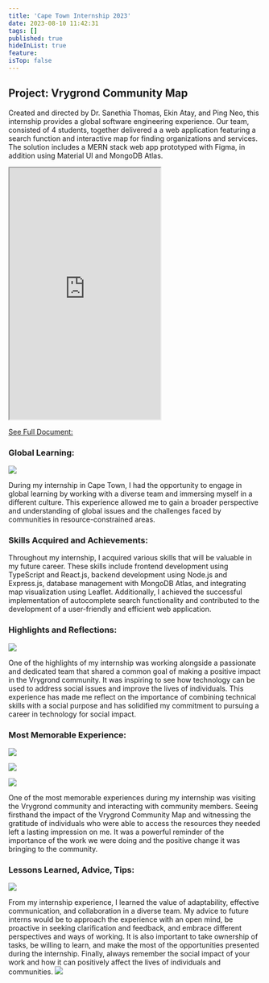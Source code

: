 ```yaml
---
title: 'Cape Town Internship 2023'
date: 2023-08-10 11:42:31
tags: []
published: true
hideInList: true
feature: 
isTop: false
---
```

## Project: Vrygrond Community Map

Created and directed by Dr. Sanethia Thomas, Ekin Atay, and Ping Neo, this internship provides a global software engineering experience. Our team, consisted of 4 students, together delivered a a web application featuring a search function and interactive map for finding organizations and services. The solution includes a MERN stack web app prototyped with Figma, in addition using Material UI and MongoDB Atlas.

<iframe src="https://vrygrond.zy-j.com" title="vrygrond community map" height="500"></iframe>

[See Full Document:](https://vrygrond.zy-j.com/README.html)

### Global Learning:
![](https://zy-j.com/post-images/1691683259777.jpeg)

During my internship in Cape Town, I had the opportunity to engage in global learning by working with a diverse team and immersing myself in a different culture. This experience allowed me to gain a broader perspective and understanding of global issues and the challenges faced by communities in resource-constrained areas.


### Skills Acquired and Achievements:

Throughout my internship, I acquired various skills that will be valuable in my future career. These skills include frontend development using TypeScript and React.js, backend development using Node.js and Express.js, database management with MongoDB Atlas, and integrating map visualization using Leaflet. Additionally, I achieved the successful implementation of autocomplete search functionality and contributed to the development of a user-friendly and efficient web application.

### Highlights and Reflections:
![](https://zy-j.com/post-images/1691683273532.jpeg)

One of the highlights of my internship was working alongside a passionate and dedicated team that shared a common goal of making a positive impact in the Vrygrond community. It was inspiring to see how technology can be used to address social issues and improve the lives of individuals. This experience has made me reflect on the importance of combining technical skills with a social purpose and has solidified my commitment to pursuing a career in technology for social impact.

### Most Memorable Experience:
![](https://zy-j.com/post-images/1691683304970.jpeg)

![](https://zy-j.com/post-images/1691683328810.jpeg)

![](https://zy-j.com/post-images/1691683368761.jpeg)

One of the most memorable experiences during my internship was visiting the Vrygrond community and interacting with community members. Seeing firsthand the impact of the Vrygrond Community Map and witnessing the gratitude of individuals who were able to access the resources they needed left a lasting impression on me. It was a powerful reminder of the importance of the work we were doing and the positive change it was bringing to the community.

### Lessons Learned, Advice, Tips:
![](https://zy-j.com/post-images/1691683567978.png)

From my internship experience, I learned the value of adaptability, effective communication, and collaboration in a diverse team. My advice to future interns would be to approach the experience with an open mind, be proactive in seeking clarification and feedback, and embrace different perspectives and ways of working. It is also important to take ownership of tasks, be willing to learn, and make the most of the opportunities presented during the internship. Finally, always remember the social impact of your work and how it can positively affect the lives of individuals and communities.
![](https://zy-j.com/post-images/1691683378070.jpeg)
